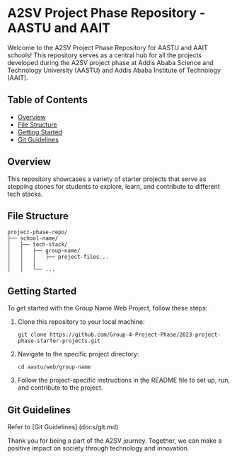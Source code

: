 # A2SV Project Phase Repository - AASTU and AAIT

Welcome to the A2SV Project Phase Repository for AASTU and AAIT schools! This repository serves as a central hub for all the projects developed during the A2SV project phase at Addis Ababa Science and Technology University (AASTU) and Addis Ababa Institute of Technology (AAIT).

## Table of Contents

- [Overview](#overview)
- [File Structure](#file-structure)
- [Getting Started](#getting-started)
- [Git Guidelines](#git-guidelines)

## Overview

This repository showcases a variety of starter projects that serve as stepping stones for students to explore, learn, and contribute to different tech stacks.

## File Structure

```
project-phase-repo/
├── school-name/
│   ├── tech-stack/
│   │   ├── group-name/
│   │   │   ├── project-files...
│   │   │
│   │   └── ...
```

## Getting Started

To get started with the Group Name Web Project, follow these steps:

1. Clone this repository to your local machine:
   ```
   git clone https://github.com/Group-4-Project-Phase/2023-project-phase-starter-projects.git
   ```

2. Navigate to the specific project directory:
   ```
   cd aastu/web/group-name
   ```

3. Follow the project-specific instructions in the README file to set up, run, and contribute to the project.

## Git Guidelines

Refer to [Git Guidelines] (docs/git.md)

Thank you for being a part of the A2SV journey. Together, we can make a positive impact on society through technology and innovation.
